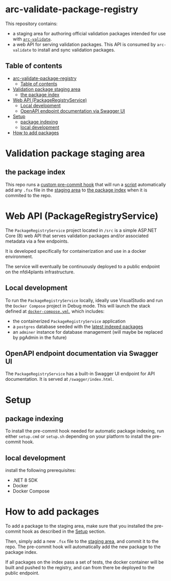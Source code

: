 # arc-validate-package-registry

This repository contains:

- a staging area for authoring official validation packages intended for use with [`arc-validate`](). 
- a web API for serving validation packages. This API is consumed by `arc-validate` to install and sync validation packages.

## Table of contents

- [arc-validate-package-registry](#arc-validate-package-registry)
  - [Table of contents](#table-of-contents)
- [Validation package staging area](#validation-package-staging-area)
  - [the package index](#the-package-index)
- [Web API (PackageRegistryService)](#web-api-packageregistryservice)
  - [Local development](#local-development)
  - [OpenAPI endpoint documentation via Swagger UI](#openapi-endpoint-documentation-via-swagger-ui)
- [Setup](#setup)
  - [package indexing](#package-indexing)
  - [local development](#local-development-1)
- [How to add packages](#how-to-add-packages)


# Validation package staging area

## the package index

This repo runs a [custom pre-commit hook](pre-commit.sh) that will run a [script](./update-index.fsx) automatically add any `.fsx` file in the [staging area](src/PackageRegistryService/StagingArea/) to [the package index](src/PackageRegistryService/Data/arc-validate-package-index.json) when it is commited to the repo.

# Web API (PackageRegistryService)

The `PackageRegistryService` project located in `/src` is a simple ASP.NET Core (8) web API that serves validation packages and/or associated metadata via a few endpoints.

It is developed specifically for containerization and use in a docker environment. 

The service will eventually be continuously deployed to a public endpoint on the nfdi4plants infrastructure.

## Local development

To run the `PackageRegistryService` locally, ideally use VisualStudio and run the `Docker Compose` project in Debug mode. This will launch the stack defined at [`docker-compose.yml`](docker-compose.yml), which includes:

- the containerized `PackageRegistryService` application 
- a `postgres` database seeded with the [latest indexed packages](src/PackageRegistryService/Data/arc-validate-package-index.json)
- an `adminer` instance for database management (will maybe be replaced by pgAdmin in the future)

## OpenAPI endpoint documentation via Swagger UI

The `PackageRegistryService` has a built-in Swagger UI endpoint for API documentation. It is served at `/swagger/index.html`.

# Setup

## package indexing

To install the pre-commit hook needed for automatic package indexing, run either `setup.cmd` or `setup.sh` depending on your platform to install the pre-commit hook.

## local development

install the following prerequisites:
- .NET 8 SDK
- Docker
- Docker Compose

# How to add packages

To add a package to the staging area, make sure that you installed the pre-commit hook as described in the [Setup](#setup) section. 

Then, simply add a new `.fsx` file to the [staging area](src/PackageRegistryService/StagingArea/), and commit it to the repo. The pre-commit hook will automatically add the new package to the package index.

If all packages on the index pass a set of tests, the docker container will be built and pushed to the registry, and can from there be deployed to the public endpoint.